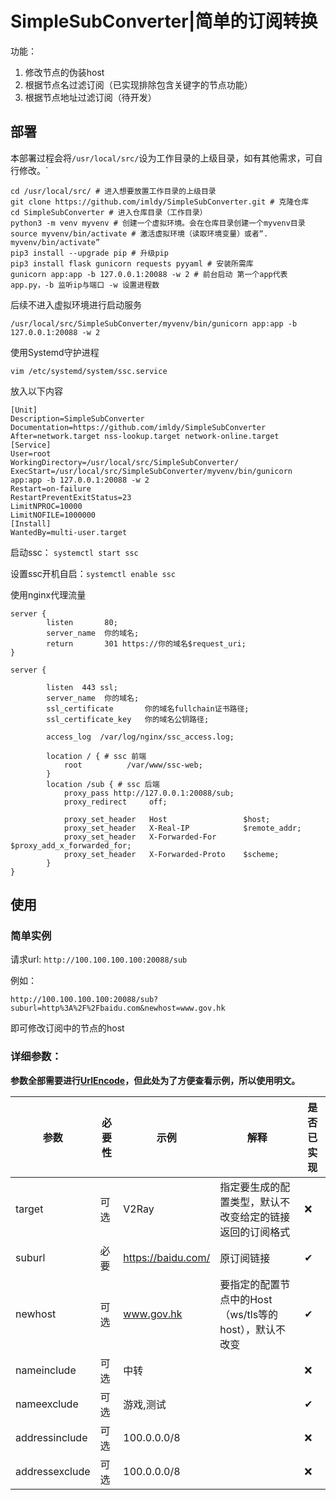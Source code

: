 # SimpleSubConverter|简单的订阅转换

功能：

1. 修改节点的伪装host
2. 根据节点名过滤订阅（已实现排除包含关键字的节点功能）
3. 根据节点地址过滤订阅（待开发）

## 部署

本部署过程会将`/usr/local/src/`设为工作目录的上级目录，如有其他需求，可自行修改。`

```
cd /usr/local/src/ # 进入想要放置工作目录的上级目录
git clone https://github.com/imldy/SimpleSubConverter.git # 克隆仓库
cd SimpleSubConverter # 进入仓库目录（工作目录）
python3 -m venv myvenv # 创建一个虚拟环境。会在仓库目录创建一个myvenv目录
source myvenv/bin/activate # 激活虚拟环境（读取环境变量）或者“. myvenv/bin/activate”
pip3 install --upgrade pip # 升级pip
pip3 install flask gunicorn requests pyyaml # 安装所需库
gunicorn app:app -b 127.0.0.1:20088 -w 2 # 前台启动 第一个app代表app.py，-b 监听ip与端口 -w 设置进程数
```

后续不进入虚拟环境进行启动服务

```
/usr/local/src/SimpleSubConverter/myvenv/bin/gunicorn app:app -b 127.0.0.1:20088 -w 2
```

使用Systemd守护进程

`vim /etc/systemd/system/ssc.service`

放入以下内容

```
[Unit]
Description=SimpleSubConverter
Documentation=https://github.com/imldy/SimpleSubConverter
After=network.target nss-lookup.target network-online.target
[Service]
User=root
WorkingDirectory=/usr/local/src/SimpleSubConverter/
ExecStart=/usr/local/src/SimpleSubConverter/myvenv/bin/gunicorn app:app -b 127.0.0.1:20088 -w 2
Restart=on-failure
RestartPreventExitStatus=23
LimitNPROC=10000
LimitNOFILE=1000000
[Install]
WantedBy=multi-user.target
```

启动ssc： `systemctl start ssc`

设置ssc开机自启：`systemctl enable ssc`

使用nginx代理流量

```
server {
        listen       80;
        server_name  你的域名;
        return       301 https://你的域名$request_uri;
}

server {

        listen  443 ssl;
        server_name  你的域名;
        ssl_certificate       你的域名fullchain证书路径;
        ssl_certificate_key   你的域名公钥路径;

        access_log  /var/log/nginx/ssc_access.log;

        location / { # ssc 前端
            root          /var/www/ssc-web;
        }
        location /sub { # ssc 后端
            proxy_pass http://127.0.0.1:20088/sub;
            proxy_redirect     off;
    
            proxy_set_header   Host                 $host;
            proxy_set_header   X-Real-IP            $remote_addr;
            proxy_set_header   X-Forwarded-For      $proxy_add_x_forwarded_for;
            proxy_set_header   X-Forwarded-Proto    $scheme;
        }
}
```

## 使用

### 简单实例

请求url:  `http://100.100.100.100:20088/sub`

例如：

```
http://100.100.100.100:20088/sub?suburl=http%3A%2F%2Fbaidu.com&newhost=www.gov.hk
```

即可修改订阅中的节点的host

### 详细参数：

**参数全部需要进行[UrlEncode](https://tool.chinaz.com/tools/urlencode.aspx)，但此处为了方便查看示例，所以使用明文。**

| 参数    | 必要性 | 示例                      | 解释                                                         | 是否已实现                                                |
| ------- | ------ | ------------------------- | ------------------------------------------------------------ | ------------------------------------------------------------ |
| target  | 可选   | V2Ray                 | 指定要生成的配置类型，默认不改变给定的链接返回的订阅格式   | ❌    |
| suburl  | 必要   | https://baidu.com/ | 原订阅链接 | ✔ |
| newhost | 可选   | www.gov.hk         | 要指定的配置节点中的Host（ws/tls等的host），默认不改变 | ✔ |
| nameinclude | 可选 | 中转 |  | ❌ |
| nameexclude | 可选 | 游戏,测试 |  | ✔ |
| addressinclude | 可选 | 100.0.0.0/8 |  | ❌ |
| addressexclude | 可选 | 100.0.0.0/8 |  | ❌ |

